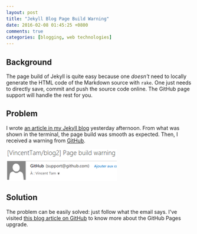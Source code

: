 ```yaml
---
layout: post
title: "Jekyll Blog Page Build Warning"
date: 2016-02-08 01:45:25 +0800
comments: true
categories: [blogging, web technologies]
---
```


Background
---

The page build of Jekyll is quite easy because one *doesn't* need to
locally generate the HTML code of the Markdown source with `rake`.
One just needs to directly save, commit and push the source code
online.  The GitHub page support will handle the rest for you.

Problem
---

I wrote [an article in my Jekyll blog][op] yesterday afternoon.  From
what was shown in the terminal, the page build was smooth as expected.
Then, I received a warning from [GitHub].

<picture class="fancybox" title="The warning email from GitHub">
  <source srcset="/images/posts/Blog2/email635.png"
    media="(min-width: 400px)"></source>
  <img alt="The warning email from GitHub"
    src="/images/posts/Blog2/email300.png" />
</picture>

<!-- more -->

Solution
---

The problem can be easily solved: just follow what the email says.
I've visited [this blog article on GitHub][src] to know more about the
GitHub Pages upgrade.

[op]: /blog2/essai/2016/02/07/bon-nouvel-an-chinois
[GitHub]: https://github.com
[src]: https://github.com/blog/2100-github-pages-now-faster-and-simpler-with-jekyll-3-0
